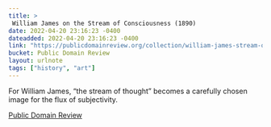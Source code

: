 ```yaml
---
title: > 
 William James on the Stream of Consciousness (1890)
date: 2022-04-20 23:16:23 -0400
dateadded: 2022-04-20 23:16:23 -0400
link: "https://publicdomainreview.org/collection/william-james-stream-of-consciousness"
bucket: Public Domain Review
layout: urlnote
tags: ["history", "art"]
--- 
```

For William James, “the stream of thought” becomes a carefully chosen image for the flux of subjectivity.
 <!-- end excerpt --> 
<div class='bucket'><a class='internal-link' href='/buckets/public-domain-review'>Public Domain Review</a></div> 
